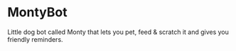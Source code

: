 # MontyBot
Little dog bot called Monty that lets you pet, feed & scratch it and gives you friendly reminders.
